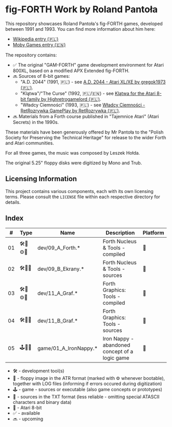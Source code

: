 # fig-FORTH Work by Roland Pantoła

This repository showcases Roland Pantoła's fig-FORTH games, developed between 1991 and 1993. You can find more information about him here:
* [Wikipedia entry (🇵🇱)](https://pl.wikipedia.org/wiki/Roland_Panto%C5%82a)
* [Moby Games entry (🇪🇳)](https://www.mobygames.com/person/483332/roland-panto%C5%82a/)

The repository contains:
* ✅ The original "GAM-FORTH" game development environment for Atari 800XL, based on a modified APX Extended fig-FORTH. 
* 🔜 Sources of 8-bit games: 
  - "A.D. 2044" (1991, 🇵🇱) - see [A.D. 2044 - Atari XL/XE by gregok1973 (🇵🇱)](https://www.youtube.com/watch?v=BUFI9YIeCvc). 
  - "Klątwa"/"The Curse" (1992, 🇵🇱/🇪🇳) - see [Klątwa for the Atari 8-bit family by Highretrogamelord (🇵🇱)](https://www.youtube.com/watch?v=ygqf9H5aB2k).
  - "Władcy Ciemności" (1993, 🇵🇱) - see  [Władcy Ciemności - RetRozrywka GamePlay by RetRozrywka (🇵🇱)](https://www.youtube.com/watch?v=yMG_Y_y1VSs).
* 🔜 Materials from a Forth course published in "Tajemnice Atari" (Atari Secrets) in the 1990s.

These materials have been generously offered by Mr Pantoła to the "Polish Society for Preserving the Technical Heritage" for release to the wider Forth and Atari communities. 

For all three games, the music was composed by Leszek Hołda.

The original 5.25" floppy disks were digitized by Mono and Trub.

## Licensing Information

This project contains various components, each with its own licensing terms.
Please consult the `LICENSE` file within each respective directory for details.

## Index

| #  | Type  |  Name          | Description                                      | Platform    |
| -- |------ | ----------     | -----------                                      | ----------- |
| 01 |🛠️💾⚙️📝| dev/09_A_Forth.* | Forth Nucleus & Tools - compiled | 🗻 |
| 02 |🛠️💾📝| dev/09_B_Ekrany.* | Forth Nucleus & Tools - sources | 🗻 |
| 03 |🛠️💾⚙️📝| dev/11_A_Graf.* | Forth Graphics: Tools - compiled                    | 🗻 |
| 04 |🛠️💾📝| dev/11_B_Graf.* | Forth Graphics: Tools - sources                  | 🗻 |
| 05 |🕹️💾📝| game/01_A_IronNappy.* | Iron Nappy - abandoned concept of a logic game   | 🗻 |
<!--
| 06 |🛠️💾⚙️ | dev/42_A_GrafDos.*   | Forth Graphics: Conversion (RamBrandt-Forth-DOS)   | 🗻 |
| 07 |🛠️💾📝🖨️| dev/42_B_GrafDos.*   | Forth Graphics: Conversion (RamBrandt-Forth-DOS) | 🗻 |
| 08 |🕹️💾📝🖨️| (multiple)     | A. D. 2044                                       | 🗻 |
| 09 |🕹️💾📝🖨️| (multiple)     | Klątwa (The Curse)                               | 🗻 |
| 10 |🕹️💾📝🖨️| (multiple)     | Władcy Ciemności                                 | 🗻 | -->

* 🛠️ - development tool(s)
* 💾 - floppy image in the ATR format (marked with ⚙️ whenever bootable), together with LOG files (informing if errors occured during digitization)
* 🕹️ - game - sources or executable (also game concepts or prototypes)
* 📝 - sources in the TXT format (less reliable - omitting special ATASCII characters and binary data)
* 🗻 - Atari 8-bit
* ✅ - available
* 🔜 - upcoming

<!-- * 📚 - game - resources (e.g. text, graphics) -->
<!-- * 🖨️ - sources in the PDF format (more reliable - preserving special ATASCII characters and binary data) -->



